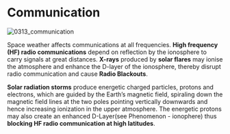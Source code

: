 # Communication

![0313_communication](./static/0313_communication.png)

Space weather affects communications at all frequencies. **High frequency (HF) radio communications** depend on reflection by the ionosphere to carry signals at great distances. **X-rays** produced by **solar flares** may ionise the atmosphere and enhance the D-layer of the ionosphere, thereby disrupt radio communication and cause **Radio Blackouts**.

**Solar radiation storms** produce energetic charged particles, protons and electrons, which are guided by the Earth’s magnetic field, spiraling down the magnetic field lines at the two poles pointing vertically downwards and hence increasing ionization in the upper atmosphere.  The energetic protons may also create an enhanced D-Layer(see Phenomenon - ionophere) thus **blocking HF radio communication at high latitudes**.
